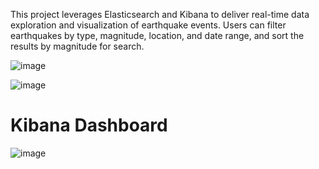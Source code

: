 This project leverages Elasticsearch and Kibana to deliver real-time data exploration and visualization of earthquake events. Users can filter earthquakes by type, magnitude, location, and date range, and sort the results by magnitude for search.

![image](https://github.com/user-attachments/assets/b7551810-203c-4d73-9661-95a31d4025a9)

![image](https://github.com/user-attachments/assets/7b2b2505-2fbb-48ad-8894-ddbedac70f55)

# Kibana Dashboard
![image](https://github.com/user-attachments/assets/feb88612-eae0-4d88-814d-487a572df11c)

